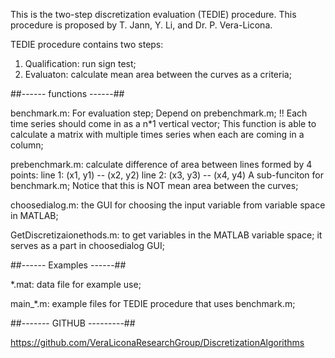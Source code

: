 This is the two-step discretization evaluation (TEDIE) procedure. This procedure is proposed by T. Jann, Y. Li, and Dr. P. Vera-Licona. 

TEDIE procedure contains two steps: 
1. Qualification: run sign test; 
2. Evaluaton: calculate mean area between the curves as a criteria; 

##------ functions ------##

benchmark.m: 
For evaluation step; 
Depend on prebenchmark.m;
!! Each time series should come in as a n*1 vertical vector; 
This function is able to calculate a matrix with multiple times series when each are coming in a column; 


prebenchmark.m: 
calculate difference of area between lines formed by 4 points: 
                line 1: (x1, y1) -- (x2, y2)
				line 2: (x3, y3) -- (x4, y4)
				A sub-funciton for benchmark.m; 
Notice that this is NOT mean area between the curves; 

choosedialog.m:
the GUI for choosing the input variable from variable space in MATLAB;

GetDiscretizaionethods.m: 
to get variables in the MATLAB variable space; 
it serves as a part in choosedialog GUI; 

##------ Examples ------##

*.mat: 
data file for example use; 

main_*.m: example files for TEDIE procedure that uses benchmark.m;


##------- GITHUB ---------##

https://github.com/VeraLiconaResearchGroup/DiscretizationAlgorithms

